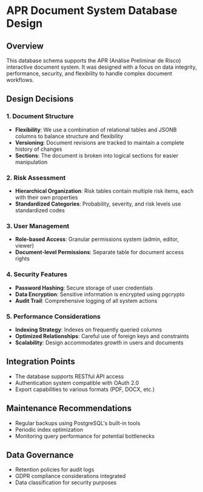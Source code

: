 # APR Document System Database Design

## Overview
This database schema supports the APR (Análise Preliminar de Risco) interactive document system. It was designed with a focus on data integrity, performance, security, and flexibility to handle complex document workflows.

## Design Decisions

### 1. Document Structure
- **Flexibility**: We use a combination of relational tables and JSONB columns to balance structure and flexibility
- **Versioning**: Document revisions are tracked to maintain a complete history of changes
- **Sections**: The document is broken into logical sections for easier manipulation

### 2. Risk Assessment
- **Hierarchical Organization**: Risk tables contain multiple risk items, each with their own properties
- **Standardized Categories**: Probability, severity, and risk levels use standardized codes

### 3. User Management
- **Role-based Access**: Granular permissions system (admin, editor, viewer)
- **Document-level Permissions**: Separate table for document access rights

### 4. Security Features
- **Password Hashing**: Secure storage of user credentials
- **Data Encryption**: Sensitive information is encrypted using pgcrypto
- **Audit Trail**: Comprehensive logging of all system actions

### 5. Performance Considerations
- **Indexing Strategy**: Indexes on frequently queried columns
- **Optimized Relationships**: Careful use of foreign keys and constraints
- **Scalability**: Design accommodates growth in users and documents

## Integration Points
- The database supports RESTful API access
- Authentication system compatible with OAuth 2.0
- Export capabilities to various formats (PDF, DOCX, etc.)

## Maintenance Recommendations
- Regular backups using PostgreSQL's built-in tools
- Periodic index optimization
- Monitoring query performance for potential bottlenecks

## Data Governance
- Retention policies for audit logs
- GDPR compliance considerations integrated
- Data classification for security purposes

